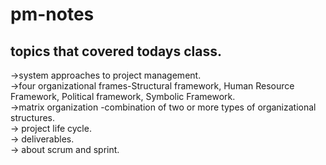 # pm-notes

## topics that covered todays class.<br/>
->system approaches to project management.<br/>
->four organizational frames-Structural framework, Human Resource Framework, Political framework, Symbolic Framework.<br/>
->matrix organization -combination of two or more types of organizational structures.<br/>
-> project life cycle.<br/>
-> deliverables.<br/>
-> about scrum and sprint.<br/>
